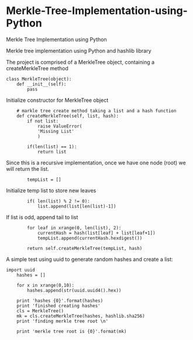 # Merkle-Tree-Implementation-using-Python
Merkle Tree Implementation using Python

Merkle tree implementation using Python and hashlib library

The project is comprised of a MerkleTree object, containing a createMerkleTree method

```
class MerkleTree(object):
    def __init__(self):
        pass
```
Initialize constructor for MerkleTree object
```
    # markle tree create method taking a list and a hash function
    def createMerkleTree(self, list, hash):
        if not list:
            raise ValueError(
            'Missing List'
            )

        if(len(list) == 1):
            return list
```
Since this is a recursive implementation, once we have one node (root) we will return the list.

```
        tempList = []
```
Initialize temp list to store new leaves

```
        if( len(list) % 2 != 0):
            list.append(list[len(list)-1])
```
If list is odd, append tail to list
```
        for leaf in xrange(0, len(list), 2):
            currentHash = hash(list[leaf] + list[leaf+1])
            tempList.append(currentHash.hexdigest())

        return self.createMerkleTree(tempList, hash)
 ```

A simple test using uuid to generate random hashes and create a list:

```
import uuid
    hashes = []

    for x in xrange(0,10):
        hashes.append(str(uuid.uuid4().hex))

    print 'hashes {0}'.format(hashes)
    print 'finished creating hashes'
    cls = MerkleTree()
    mk = cls.createMerkleTree(hashes, hashlib.sha256)
    print 'finding merkle tree root \n'

    print 'merkle tree root is {0}'.format(mk)
```
